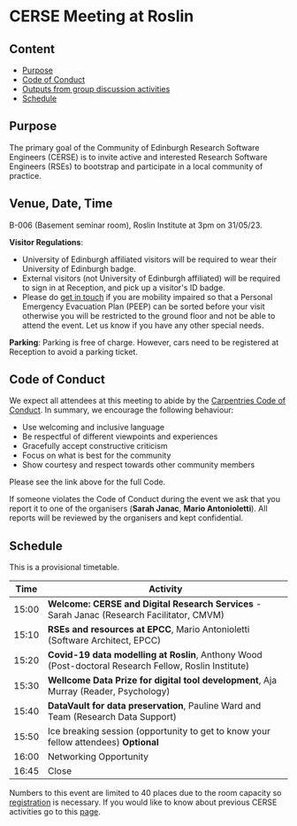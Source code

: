 # CERSE Meeting at Roslin

## Content
* [Purpose](#purpose)
* [Code of Conduct](#code-of-conduct)
* [Outputs from group discussion activities](#outputs-from-group-discussion-activities)
* [Schedule](#schedule)


## Purpose

The primary goal of the Community of Edinburgh Research Software Engineers (CERSE) is to invite active and interested Research Software Engineers (RSEs) to bootstrap and participate in a local community of practice.

## Venue, Date, Time

B-006 (Basement seminar room), Roslin Institute at 3pm on 31/05/23.

**Visitor Regulations**: 
* University of Edinburgh affiliated visitors will be required to wear their University of Edinburgh badge.
* External visitors (not University of Edinburgh affiliated) will be required to sign in at Reception, and pick up a visitor's ID badge.
* Please do [get in touch](mailto:mario@epcc.ed.ac.uk) if you are mobility impaired so that a Personal Emergency Evacuation Plan (PEEP) can be sorted before your visit otherwise you will be restricted to the ground floor and not be able to attend the event. Let us know if you have any other special needs.

**Parking**: 
Parking is free of charge. However, cars need to be registered at Reception to avoid a parking ticket.


## Code of Conduct

We expect all attendees at this meeting to abide by the [Carpentries Code of Conduct](https://docs.carpentries.org/topic_folders/policies/code-of-conduct.html). In summary, we encourage the following behaviour:

* Use welcoming and inclusive language
* Be respectful of different viewpoints and experiences
* Gracefully accept constructive criticism
* Focus on what is best for the community
* Show courtesy and respect towards other community members

Please see the link above for the full Code.

If someone violates the Code of Conduct during the event we ask that you report it to one of the organisers (**Sarah Janac**, **Mario Antonioletti**). All reports will be reviewed by the organisers and kept confidential.  

## Schedule

This is a provisional timetable. 

|Time  | Activity      |
|------| ------|
|15:00 | **Welcome: CERSE and Digital Research Services** - Sarah Janac (Research Facilitator, CMVM) |
|15:10 | **RSEs and resources at EPCC**, Mario Antonioletti (Software Architect, EPCC) |
|15:20 | **Covid-19 data modelling at Roslin**, Anthony Wood (Post-doctoral Research Fellow, Roslin Institute) |
|15:30 | **Wellcome Data Prize for digital tool development**,  Aja Murray (Reader, Psychology) |
|15:40 | **DataVault for data preservation**, Pauline Ward and Team (Research Data Support) |
|15:50 | Ice breaking session (opportunity to get to know your fellow attendees) **Optional** |
|16:00 | Networking Opportunity |
|16:45 | Close |

Numbers to this event are limited to 40 places due to the room capacity so [registration](https://www.eventbrite.co.uk/e/cerse-meeting-at-roslin-tickets-625345574447) is necessary. If you would like to know about previous CERSE activities go to this [page](https://cerse.github.io/).

